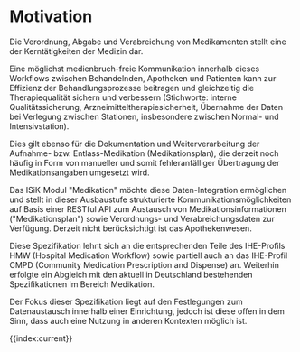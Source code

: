 # Motivation

Die Verordnung, Abgabe und Verabreichung von Medikamenten stellt eine der Kerntätigkeiten der Medizin dar.

Eine möglichst medienbruch-freie Kommunikation innerhalb dieses Workflows zwischen Behandelnden, Apotheken und Patienten kann zur Effizienz der Behandlungsprozesse beitragen und gleichzeitig die Therapiequalität sichern und verbessern (Stichworte: interne Qualitätssicherung, Arzneimitteltherapiesicherheit, Übernahme der Daten bei Verlegung zwischen Stationen, insbesondere zwischen Normal- und Intensivstation).

Dies gilt ebenso für die Dokumentation und Weiterverarbeitung der Aufnahme- bzw. Entlass-Medikation (Medikationsplan), die derzeit noch häufig in Form von manueller und somit fehleranfälliger Übertragung der Medikationsangaben umgesetzt wird.

Das ISiK-Modul "Medikation" möchte diese Daten-Integration ermöglichen und stellt in dieser Ausbaustufe strukturierte Kommunikationsmöglichkeiten auf Basis einer RESTful API zum Austausch von Medikationsinformationen ("Medikationsplan") sowie Verordnungs- und Verabreichungsdaten zur Verfügung. Derzeit nicht berücksichtigt ist das Apothekenwesen.

Diese Spezifikation lehnt sich an die entsprechenden Teile des IHE-Profils HMW (Hospital Medication Workflow) sowie partiell auch an das IHE-Profil CMPD (Community Medication Prescription and Dispense) an. Weiterhin erfolgte ein Abgleich mit den aktuell in Deutschland bestehenden Spezifikationen im Bereich Medikation.

Der Fokus dieser Spezifikation liegt auf den Festlegungen zum Datenaustausch innerhalb einer Einrichtung, jedoch ist diese offen in dem Sinn, dass auch eine Nutzung in anderen Kontexten möglich ist.

{{index:current}}